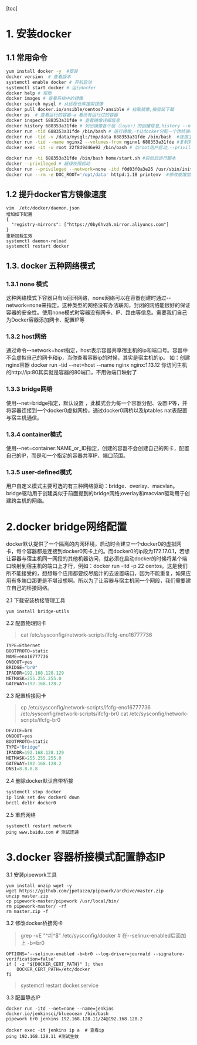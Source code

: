 
[toc]

# 1. 安装docker

## 1.1 常用命令

```bash
yum install docker -y  #安装
docker version  # 查看版本
systemctl enable docker # 开机启动
systemctl start docker # 运行docker
docker help # 帮助
docker images # 查看系统中的镜像
docker search mysql # 从远程仓库搜索镜像
docker pull docker.io/ansible/centos7-ansible # 拉取镜像,按层级下载
docker ps  # 查看运行的容器-a 看所有运行过的容器
docker inspect 688353a31fde # 查看镜像详细信息
docker history 688353a31fde # 列出镜像各个层（layer）的创建信息,history --no-trunc更详细
docker run -tid 688353a31fde /bin/bash # 运行镜像,-t让docker分配一个伪终端并绑定到容器的标准输入上, -i则让容器的标准输入保持打开,-d后台运行
docker run -tid -v /data/mysql:/tmp/data 688353a31fde /bin/bash  #挂宿主机目录至容器
docker run -tid --name nginx2 --volumes-from nginx1 688353a31fde #复制其它容器中的卷
docker exec -it -u root 22f8d9d46e92 /bin/bash # 以root用户启动,--privileged 取得root权限

docker run -ti 688353a31fde /bin/bash home/start.sh #启动后运行脚本
docker --privileged # 超级权限启动
docker run --privileged --network=none -itd f0d03f0a3e26 /usr/sbin/init
docker run --rm -e DOC_ROOT='/opt/data' httpd:1.18 printenv  #修改或增加容器中的DOC_ROOT变量,打印容器中的所有变量,启动完后删除容器

```
## 1.2 提升docker官方镜像速度

```
vim  /etc/docker/daemon.json
增加如下配置
{
  "registry-mirrors": ["https://0by6hvzh.mirror.aliyuncs.com"]
}
重新加载生效
systemctl daemon-reload
systemctl restart docker
```
## 1.3. docker 五种网络模式
### 1.3.1 none 模式
这种网络模式下容器只有lo回环网络，none网络可以在容器创建时通过--network=none来指定。这种类型的网络没有办法联网，封闭的网络能很好的保证容器的安全性。使用none模式时容器没有网卡、IP、路由等信息。需要我们自己为Docker容器添加网卡、配置IP等
### 1.3.2 host网络
通过命令--network=host指定，host表示容器共享宿主机的ip和端口号。容器中不会虚拟自己的网卡和ip，当你查看容器ip的时候，其实是宿主机的ip。
如：创建nginx容器
docker run -tid --net=host --name nginx nginx:1.13.12
你访问主机的http://ip:80其实就是容器的80端口，不用做端口映射了
### 1.3.3 bridge网络
使用--net=bridge指定，默认设置 ，此模式会为每一个容器分配、设置IP等，并将容器连接到一个docker0虚拟网桥，通过docker0网桥以及Iptables nat表配置与宿主机通信。
### 1.3.4 container模式
使用--net=container:NAME_or_ID指定，创建的容器不会创建自己的网卡，配置自己的IP，而是和一个指定的容器共享IP、端口范围。
### 1.3.5 user-defined模式
用户自定义模式主要可选的有三种网络驱动：bridge、overlay、macvlan。bridge驱动用于创建类似于前面提到的bridge网络;overlay和macvlan驱动用于创建跨主机的网络。

# 2.docker bridge网络配置
docker默认提供了一个隔离的内网环境，启动时会建立一个docker0的虚拟网卡，每个容器都是连接到docker0网卡上的。而docker0的ip段为172.17.0.1，若想让容器与宿主机同一网段的其他机器访问，就必须在启动docker的时候将某个端口映射到宿主机的端口上才行，例如：docker run -itd -p 22 centos。这是我们所不能接受的，想想每个应用都要绞尽脑汁的去设置端口，因为不能重复，如果应用有多端口那更是不堪设想啊。所以为了让容器与宿主机同一个网段，我们需要建立自己的桥接网络。

2.1 下载安装桥接管理工具
```
yum install bridge-utils
```
2.2 配置物理网卡
> cat /etc/sysconfig/network-scripts/ifcfg-eno16777736
```py
TYPE=Ethernet
BOOTPROTO=static
NAME=eno16777736
ONBOOT=yes
BRIDGE="br0"
IPADDR=192.168.128.129
NETMASK=255.255.255.0
GATEWAY=192.168.128.2
```
2.3 配置桥接网卡
> cp /etc/sysconfig/network-scripts/ifcfg-eno16777736 /etc/sysconfig/network-scripts/ifcfg-br0
> cat /etc/sysconfig/network-scripts/ifcfg-br0
```py
DEVICE=br0
ONBOOT=yes
BOOTPROTO=static
TYPE="Bridge"
IPADDR=192.168.128.129
NETMASK=255.255.255.0
GATEWAY=192.168.128.2
DNS1=8.8.8.8
```
2.4 删除docker默认自带桥接

```bash
systemctl stop docker
ip link set dev docker0 down
brctl delbr docker0
```
2.5 重启网络
```
systemctl restart network
ping www.baidu.com # 测试连通
```

# 3.docker 容器桥接模式配置静态IP

3.1 安装pipework工具
```
yum install unzip wget -y
wget https://github.com/jpetazzo/pipework/archive/master.zip
unzip master.zip
cp pipework-master/pipework /usr/local/bin/
rm pipework-master/ -rf
rm master.zip -f
```
3.2 修改docker桥接网卡
> grep -vE "^#|^$" /etc/sysconfig/docker   # 在--selinux-enabled后面加上 -b=br0
```
OPTIONS='--selinux-enabled -b=br0 --log-driver=journald --signature-verification=false'
if [ -z "${DOCKER_CERT_PATH}" ]; then
    DOCKER_CERT_PATH=/etc/docker
fi
```
> systemctl restart docker.service

3.3 配置静态IP

```
docker run -itd --net=none --name=jenkins docker.io/jenkinsci/blueocean /bin/bash
pipework br0 jenkins 192.168.128.11/24@192.168.128.2

docker exec -it jenkins ip a  # 查看ip
ping 192.168.128.11 #测试生效
```